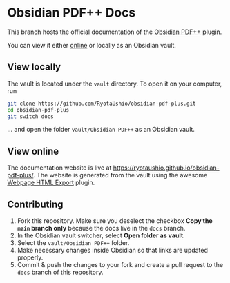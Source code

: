# Obsidian PDF++ Docs

This branch hosts the official documentation of the [Obsidian PDF++](https://github.com/RyotaUshio/obsidian-pdf-plus) plugin.

You can view it either [online](https://ryotaushio.github.io/obsidian-pdf-plus/) or locally as an Obsidian vault.

## View locally

The vault is located under the `vault` directory. To open it on your computer, run

```bash
git clone https://github.com/RyotaUshio/obsidian-pdf-plus.git
cd obsidian-pdf-plus
git switch docs
```

... and open the folder `vault/Obsidian PDF++` as an Obsidian vault.

## View online

The documentation website is live at https://ryotaushio.github.io/obsidian-pdf-plus/.
The website is generated from the vault using the awesome [Webpage HTML Export](https://github.com/KosmosisDire/obsidian-webpage-export) plugin.

## Contributing

1. Fork this repository. Make sure you deselect the checkbox **Copy the `main` branch only** because the docs live in the `docs` branch.
2. In the Obsidian vault switcher, select **Open folder as vault**.
3. Select the `vault/Obsidian PDF++` folder.
4. Make necessary changes inside Obsidian so that links are updated properly.
5. Commit & push the changes to your fork and create a pull request to the `docs` branch of this repository.
